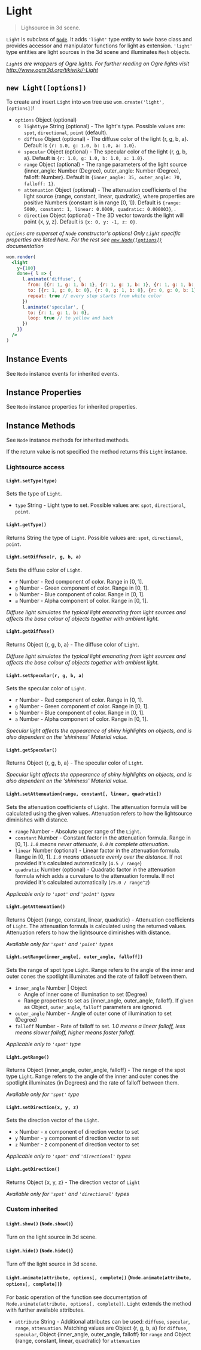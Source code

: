 # Light

> Lighsource in 3d scene.

`Light` is subclass of [`Node`](node.md). It adds `'light'` type entity to `Node` base class and provides accessor and manipulator functions for light as extension. `'light'` type entities are light sources in the 3d scene and illuminates `Mesh` objects.

_`Light`s are wrappers of Ogre lights. For further reading on Ogre lights visit http://www.ogre3d.org/tikiwiki/-Light_

## `new Light([options])`
To create and insert `Light` into `wom` tree use `wom.create('light', [options])`!
* `options` Object (optional)
  * `lighttype` String (optional) - The light's type. Possible values are: `spot`, `directional`, `point` (default).
  * `diffuse` Object (optional) - The diffuse color of the light {r, g, b, a}. Default is `{r: 1.0, g: 1.0, b: 1.0, a: 1.0}`.
  * `specular` Object (optional) - The specular color of the light {r, g, b, a}. Default is `{r: 1.0, g: 1.0, b: 1.0, a: 1.0}`.
  * `range` Object (optional) - The range parameters of the light source {inner_angle: Number (Degree), outer_angle: Number (Degree), falloff: Number}. Default is `{inner_angle: 35, outer_angle: 70, falloff: 1}`.
  * `attenuation` Object (optional) - The attenuation coefficients of the light
    source {range, constant, linear, quadratic}, where properties are positive Numbers (constant is in range [0, 1]). Default is `{range: 5000, constant: 1, linear: 0.0009, quadratic: 0.000003}`, .
  * `direction` Object (optional) - The 3D vector towards the light will point {x, y, z}. Default is `{x: 0, y: -1, z: 0}`.

_`options` are superset of `Node` constructor's options! Only `Light` specific properties are listed here. For the rest see [`new Node([options])`](node.md#new-nodeoptions) documentation_

```jsx
wom.render(
  <light
    y={100}
    done={ l => {
      l.animate('diffuse', {
        from: [{r: 1, g: 1, b: 1}, {r: 1, g: 1, b: 1}, {r: 1, g: 1, b: 1}],
        to: [{r: 1, g: 0, b: 0}, {r: 0, g: 1, b: 0}, {r: 0, g: 0, b: 1}],
        repeat: true // every step starts from white color
      })
      l.animate('specular', {
        to: {r: 1, g: 1, b: 0},
        loop: true // to yellow and back
      })
    }}
  />
)
```

## Instance Events
See `Node` instance events for inherited events.

## Instance Properties
See `Node` instance properties for inherited properties.

## Instance Methods
See `Node` instance methods for inherited methods.

If the return value is not specified the method returns this `Light` instance.

### Lightsource access

#### `Light.setType(type)`
Sets the type of `Light`.
* `type` String - Light type to set. Possible values are: `spot`, `directional`, `point`.

#### `Light.getType()`
Returns String the type of `Light`. Possible values are: `spot`, `directional`, `point`.

#### `Light.setDiffuse(r, g, b, a)`
Sets the diffuse color of `Light`.
* `r` Number - Red component of color. Range in [0, 1].
* `g` Number - Green component of color. Range in [0, 1].
* `b` Number - Blue component of color. Range in [0, 1].
* `a` Number - Alpha component of color. Range in [0, 1].

_Diffuse light simulates the typical light emanating from light sources and affects the base colour of objects together with ambient light._

#### `Light.getDiffuse()`
Returns Object {r, g, b, a} - The diffuse color of `Light`.

_Diffuse light simulates the typical light emanating from light sources and affects the base colour of objects together with ambient light._

#### `Light.setSpecular(r, g, b, a)`
Sets the specular color of `Light`.
* `r` Number - Red component of color. Range in [0, 1].
* `g` Number - Green component of color. Range in [0, 1].
* `b` Number - Blue component of color. Range in [0, 1].
* `a` Number - Alpha component of color. Range in [0, 1].

_Specular light affects the appearance of shiny highlights on objects, and is also dependent on the 'shininess' Material value._

#### `Light.getSpecular()`
Returns Object {r, g, b, a} - The specular color of `Light`.

_Specular light affects the appearance of shiny highlights on objects, and is also dependent on the 'shininess' Material value._

#### `Light.setAttenuation(range, constant[, linear, quadratic])`
Sets the attenuation coefficients of `Light`. The attenuation formula will be calculated using the given values. Attenuation refers to how the lightsource diminishes with distance.
* `range` Number - Absolute upper range of the `Light`.
* `constant` Number - Constant factor in the attenuation formula. Range in [0, 1]. _`1.0` means never attenuate, `0.0` is complete attenuation_.
* `linear` Number (optional) - Linear factor in the attenuation formula. Range in [0, 1]. _`1.0` means attenuate evenly over the distance._ If not provided it's calculated automatically (`4.5 / range`)
* `quadratic` Number (optional) - Quadratic factor in the attenuation formula which adds a curvature to the attenuation formula. If not provided it's calculated automatically (`75.0 / range^2`)

_Applicable only to `'spot'` and `'point'` types_

#### `Light.getAttenuation()`
Returns Object {range, constant, linear, quadratic} - Attenuation coefficients of `Light`. The attenuation formula is calculated using the returned values. Attenuation refers to how the lightsource diminishes with distance.

_Available only for `'spot'` and `'point'` types_

#### `Light.setRange(inner_angle[, outer_angle, falloff])`
Sets the range of spot type `Light`. Range refers to the angle of the inner and outer cones the spotlight illuminates and the rate of falloff between them.
* `inner_angle` Number | Object
  - Angle of inner cone of illumination to set (Degree)
  - Range properties to set as {inner_angle, outer_angle, falloff}. If given as Object, `outer_angle`, `falloff` parameters are ignored.
* `outer_angle` Number - Angle of outer cone of illumination to set (Degree)
* `falloff` Number - Rate of falloff to set. _1.0 means a linear falloff, less means slower falloff, higher means faster falloff._

_Applicable only to `'spot'` type_

#### `Light.getRange()`
Returns Object {inner_angle, outer_angle, falloff} - The range of the spot type `Light`. Range refers to the angle of the inner and outer cones the spotlight illuminates (in Degrees) and the rate of falloff between them.

_Available only for `'spot'` type_

#### `Light.setDirection(x, y, z)`
Sets the direction vector of the `Light`.
* `x` Number - x component of direction vector to set
* `y` Number - y component of direction vector to set
* `z` Number - z component of direction vector to set

_Applicable only to `'spot'` and `'directional'` types_

#### `Light.getDirection()`
Returns Object {x, y, z} - The direction vector of `Light`

_Available only for `'spot'` and `'directional'` types_

### Custom inherited

#### `Light.show()` (`Node.show()`)
Turn on the light source in 3d scene.

#### `Light.hide()` (`Node.hide()`)
Turn off the light source in 3d scene.

#### `Light.animate(attribute, options[, complete])` (`Node.animate(attribute, options[, complete])`)
For basic operation of the function see documentation of `Node.animate(attribute, options[, complete])`. `Light` extends the method with further available attributes.
* `attribute` String - Additional attributes can be used: `diffuse`, `specular`, `range`, `attenuation`. Matching values are Object {r, g, b, a} for `diffuse`, `specular`, Object {inner_angle, outer_angle, falloff} for `range` and Object {range, constant, linear, quadratic} for `attenuation`
